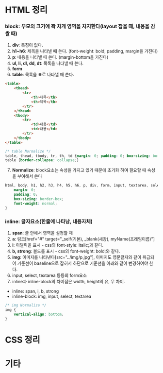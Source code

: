 # HTML 정리
### block: 부모의 크기에 꽉 차게 영역을 차지한다(layout 잡을 때, 내용을 감쌀 때)
1. **div**: 특징이 없다. 
2. **h1~h6**: 제목을 나타낼 때 쓴다. (font-weight: bold, padding, margin을 가진다)
3. **p**: 내용을 나타낼 때 쓴다. (margin-bottom을 가진다)
4. **ul, li, dl, dd, dt**: 목록을 나타낼 때 쓴다.
5. **form**
6. **table**: 목록을 표로 나타낼 때 쓴다.

```html
<table>
	<thead>
		<tr>
			<th>제목</th>
			<th>제목</th>
		</tr>
	</thead>
	<tbody>
		<tr>
			<td>내용</td>
			<td>내용</td>
		</tr>
	</tbody>
</table>
```

```css
/* table Normalize */
table, thead, tbody, tr, th, td {margin: 0; padding: 0; box-sizing: border-box;}
table {border-collapse: collapse;}
```

7. **Normalize**: block요소는 속성을 가지고 있기 때문에 초기화 하여 필요할 때 속성을 부여해서 쓴다

```css
html, body, h1, h2, h3, h4, h5, h6, p, div, form, input, textarea, select, header, section, article, aside, footer, table, thead, tbody, tr, td, th, ul, ol, li, dl, dt, dd {
	margin: 0;
	padding: 0;
	box-sizing: border-box;
	font-weight: normal;
}
```
### inline: 글자요소(한줄에 나타남, 내용자체)
1. **span**: 글 안에서 영역을 설정할 때
2. **a**: 링크[href="#" target="_self(기본), _blank(새창), myName(프레임이름)"]
3. **i**: 이탤릭을 표시 - css의 font-style: italic;과 같다.
4. **b, strong**: 볼드를 표시 - css의 font-weight: bold;와 같다.
5. **img**: 이미지를 나타낸다[src="../img/p.jpg"], 이미지도 영문글자와 같이 취급되어 기준선이 baseline으로 잡혀서 하단으로 기준선을 아래와 같이 변경하여야 한다.
6. input, select, textarea 등등의 form요소
7. inline과 inline-block의 차이점은 width, height의 유, 무 차이.
- inline: span, i, b, strong
- inline-block: img, input, select, textarea

```css
/* img Normalize */
img {
	vertical-align: bottom;
}
```


# CSS 정리

# 기타